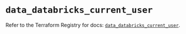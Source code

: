 # `data_databricks_current_user`

Refer to the Terraform Registry for docs: [`data_databricks_current_user`](https://registry.terraform.io/providers/databricks/databricks/1.64.0/docs/data-sources/current_user).
